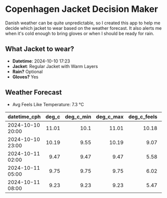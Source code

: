 
# Copenhagen Jacket Decision Maker

Danish weather can be quite unpredictable, so I created this app to help me decide which jacket to wear based on the weather forecast. 
It also alerts me when it's cold enough to bring gloves or when I should be ready for rain.

## What Jacket to wear?

- **Datetime**: 2024-10-10 17:23
- **Jacket**: Regular Jacket with Warm Layers
- **Rain?** Optional
- **Gloves?** Yes

## Weather Forecast
- Avg Feels Like Temperature: 7.3 °C

| datetime_cph     |   deg_c |   deg_c_min |   deg_c_max |   deg_c_feels | weather   | wind   | rain   |
|:-----------------|--------:|------------:|------------:|--------------:|:----------|:-------|:-------|
| 2024-10-10 20:00 |   11.01 |       10.1  |       11.01 |         10.18 | Clouds    | High   | None   |
| 2024-10-10 23:00 |   10.19 |        9.55 |       10.19 |          9.07 | Clouds    | High   | None   |
| 2024-10-11 02:00 |    9.47 |        9.47 |        9.47 |          5.58 | Clear     | High   | None   |
| 2024-10-11 05:00 |    9.75 |        9.75 |        9.75 |          6.02 | Clouds    | High   | None   |
| 2024-10-11 08:00 |    9.23 |        9.23 |        9.23 |          5.47 | Rain      | High   | Low    |
        